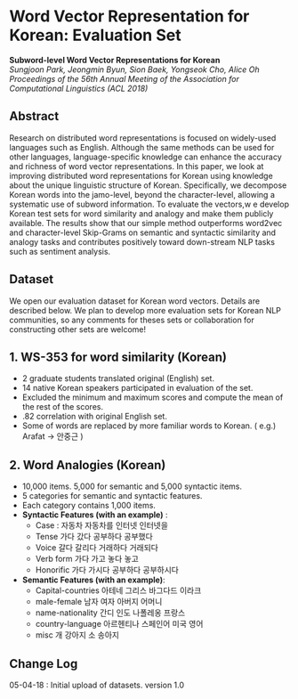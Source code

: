 # Word Vector Representation for Korean: Evaluation Set
**Subword-level Word Vector Representations for Korean**<br/>
*Sungjoon Park, Jeongmin Byun, Sion Baek, Yongseok Cho, Alice Oh*<br/>
*Proceedings of the 56th Annual Meeting of the Association for Computational Linguistics (ACL 2018)*<br/>

## Abstract
Research on distributed word representations is focused on widely-used languages such as English. Although the same methods can be used for other languages, language-specific knowledge can enhance the accuracy and richness of word vector representations. In this paper, we look at improving distributed word representations for Korean using knowledge about the unique linguistic structure of Korean. Specifically, we decompose Korean words into the jamo-level, beyond the character-level, allowing a systematic use of subword information. To evaluate the vectors,w e develop Korean test sets for word similarity and analogy and make them publicly available. The results show that our simple method outperforms word2vec and character-level Skip-Grams on semantic and syntactic similarity and analogy tasks and contributes positively toward down-stream NLP tasks such as sentiment analysis.


## Dataset
We open our evaluation dataset for Korean word vectors. Details are described below. We plan to develop more evaluation sets for Korean NLP communities, so any comments for theses sets or collaboration for constructing other sets are welcome!

## 1. WS-353 for word similarity (Korean)
+  2 graduate students translated original (English) set.
+ 14 native Korean speakers participated in evaluation of the set.
+ Excluded the minimum and maximum scores and compute the mean of the rest of the scores.
+ .82 correlation with original English set.
+ Some of words are replaced by more familiar words to Korean. ( e.g.) Arafat -> 안중근 )

## 2. Word Analogies (Korean)
+ 10,000 items. 5,000 for semantic and 5,000 syntactic items.
+ 5 categories for semantic and syntactic features.
+ Each category contains 1,000 items.
+ **Syntactic Features (with an example)** :
    + Case : 자동차 자동차를 인터넷 인터넷을
    + Tense  가다 갔다 공부하다 공부했다
    + Voice  갈다 갈리다 거래하다 거래되다
	+ Verb form  가다 가고 놓다 놓고
	+ Honorific  가다 가시다 공부하다 공부하시다
+	**Semantic Features (with an example)**:
	+ Capital-countries 아테네 그리스 바그다드 이라크
	+ male-female 남자 여자 아버지 어머니
	+ name-nationality 간디 인도 나폴레옹 프랑스
	+ country-language 아르헨티나 스페인어 미국 영어
	+ misc  개 강아지 소 송아지

## Change Log
05-04-18 : Initial upload of datasets. version 1.0
